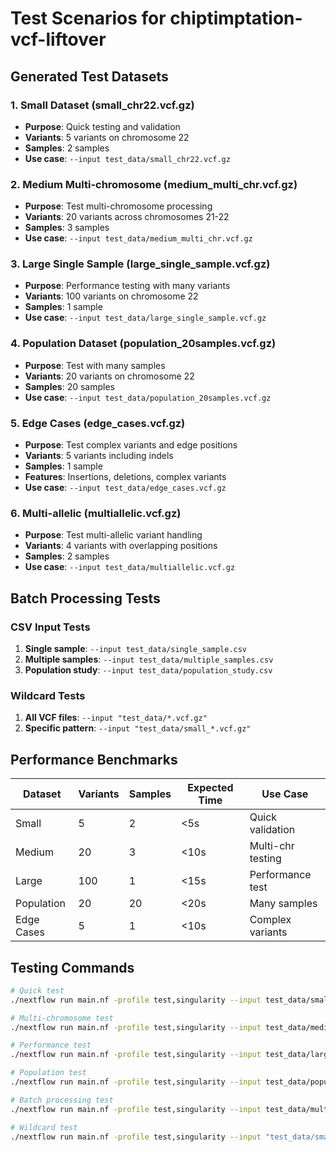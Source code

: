# Test Scenarios for chiptimptation-vcf-liftover

## Generated Test Datasets

### 1. Small Dataset (small_chr22.vcf.gz)
- **Purpose**: Quick testing and validation
- **Variants**: 5 variants on chromosome 22
- **Samples**: 2 samples
- **Use case**: `--input test_data/small_chr22.vcf.gz`

### 2. Medium Multi-chromosome (medium_multi_chr.vcf.gz)
- **Purpose**: Test multi-chromosome processing
- **Variants**: 20 variants across chromosomes 21-22
- **Samples**: 3 samples
- **Use case**: `--input test_data/medium_multi_chr.vcf.gz`

### 3. Large Single Sample (large_single_sample.vcf.gz)
- **Purpose**: Performance testing with many variants
- **Variants**: 100 variants on chromosome 22
- **Samples**: 1 sample
- **Use case**: `--input test_data/large_single_sample.vcf.gz`

### 4. Population Dataset (population_20samples.vcf.gz)
- **Purpose**: Test with many samples
- **Variants**: 20 variants on chromosome 22
- **Samples**: 20 samples
- **Use case**: `--input test_data/population_20samples.vcf.gz`

### 5. Edge Cases (edge_cases.vcf.gz)
- **Purpose**: Test complex variants and edge positions
- **Variants**: 5 variants including indels
- **Samples**: 1 sample
- **Features**: Insertions, deletions, complex variants
- **Use case**: `--input test_data/edge_cases.vcf.gz`

### 6. Multi-allelic (multiallelic.vcf.gz)
- **Purpose**: Test multi-allelic variant handling
- **Variants**: 4 variants with overlapping positions
- **Samples**: 2 samples
- **Use case**: `--input test_data/multiallelic.vcf.gz`

## Batch Processing Tests

### CSV Input Tests
1. **Single sample**: `--input test_data/single_sample.csv`
2. **Multiple samples**: `--input test_data/multiple_samples.csv`
3. **Population study**: `--input test_data/population_study.csv`

### Wildcard Tests
1. **All VCF files**: `--input "test_data/*.vcf.gz"`
2. **Specific pattern**: `--input "test_data/small_*.vcf.gz"`

## Performance Benchmarks

| Dataset | Variants | Samples | Expected Time | Use Case |
|---------|----------|---------|---------------|----------|
| Small | 5 | 2 | <5s | Quick validation |
| Medium | 20 | 3 | <10s | Multi-chr testing |
| Large | 100 | 1 | <15s | Performance test |
| Population | 20 | 20 | <20s | Many samples |
| Edge Cases | 5 | 1 | <10s | Complex variants |

## Testing Commands

```bash
# Quick test
./nextflow run main.nf -profile test,singularity --input test_data/small_chr22.vcf.gz

# Multi-chromosome test
./nextflow run main.nf -profile test,singularity --input test_data/medium_multi_chr.vcf.gz

# Performance test
./nextflow run main.nf -profile test,singularity --input test_data/large_single_sample.vcf.gz

# Population test
./nextflow run main.nf -profile test,singularity --input test_data/population_20samples.vcf.gz

# Batch processing test
./nextflow run main.nf -profile test,singularity --input test_data/multiple_samples.csv

# Wildcard test
./nextflow run main.nf -profile test,singularity --input "test_data/small_*.vcf.gz"
```
